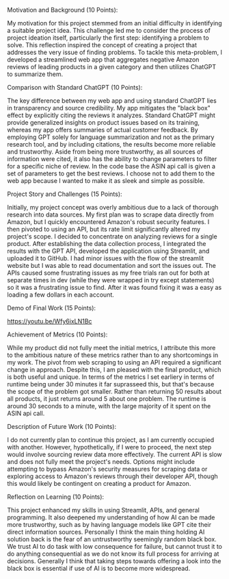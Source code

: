 
Motivation and Background (10 Points):

My motivation for this project stemmed from an initial difficulty in identifying a suitable project idea. This challenge led me to consider the process of project ideation itself, particularly the first step: identifying a problem to solve. This reflection inspired the concept of creating a project that addresses the very issue of finding problems. To tackle this meta-problem, I developed a streamlined web app that aggregates negative Amazon reviews of leading products in a given category and then utilizes ChatGPT to summarize them.

Comparison with Standard ChatGPT (10 Points):

The key difference between my web app and using standard ChatGPT lies in transparency and source credibility. My app mitigates the "black box" effect by explicitly citing the reviews it analyzes. Standard ChatGPT might provide generalized insights on product issues based on its training, whereas my app offers summaries of actual customer feedback. By employing GPT solely for language summarization and not as the primary research tool, and by including citations, the results become more reliable and trustworthy. Aside from being more trustworthy, as all sources of information were cited, it also has the ability to change parameters to filter for a specific niche of review. In the code base the ASIN api call is given a set of parameters to get the best reviews. I choose not to add them to the web app because I wanted to make it as sleek and simple as possible. 

Project Story and Challenges (15 Points):

Initially, my project concept was overly ambitious due to a lack of thorough research into data sources. My first plan was to scrape data directly from Amazon, but I quickly encountered Amazon's robust security features. I then pivoted to using an API, but its rate limit significantly altered my project's scope. I decided to concentrate on analyzing reviews for a single product. After establishing the data collection process, I integrated the results with the GPT API, developed the application using Streamlit, and uploaded it to GitHub. I had minor issues with the flow of the streamlit website but I was able to read documentation and sort the issues out. The APIs caused some frustrating issues as my free trials ran out for both at separate times in dev (while they were wrapped in try except statements) so it was a frustrating issue to find. After it was found fixing it was a easy as loading a few dollars in each account.

Demo of Final Work (15 Points):

https://youtu.be/Wfy6ixLN1Bc

Achievement of Metrics (10 Points):

While my product did not fully meet the initial metrics, I attribute this more to the ambitious nature of these metrics rather than to any shortcomings in my work. The pivot from web scraping to using an API required a significant change in approach. Despite this, I am pleased with the final product, which is both useful and unique. In terms of the metrics I set earliery in terms of runtime being under 30 minutes it far suprasseed this, but that's because the scope of the problem got smaller. Rather than returning 50 results about all products, it just returns around 5 about one problem. The runtime is around 30 seconds to a minute, with the large majority of it spent on the ASIN api call. 

Description of Future Work (10 Points):

I do not currently plan to continue this project, as I am currently occupied with another. However, hypothetically, if I were to proceed, the next step would involve sourcing review data more effectively. The current API is slow and does not fully meet the project's needs. Options might include attempting to bypass Amazon's security measures for scraping data or exploring access to Amazon's reviews through their developer API, though this would likely be contingent on creating a product for Amazon.

Reflection on Learning (10 Points):

This project enhanced my skills in using Streamlit, APIs, and general programming. It also deepened my understanding of how AI can be made more trustworthy, such as by having language models like GPT cite their direct information sources.  Personally I think the main thing holding AI solution back is the fear of an untrustworthy seemingly random black box. We trust AI to do task with low consequence for failure, but cannot trust it to do anything consequential as we do not know its full process for arriving at decisions. Generally I think that taking steps towards offering a look into the black box is essential if use of AI is to become more widespread.






